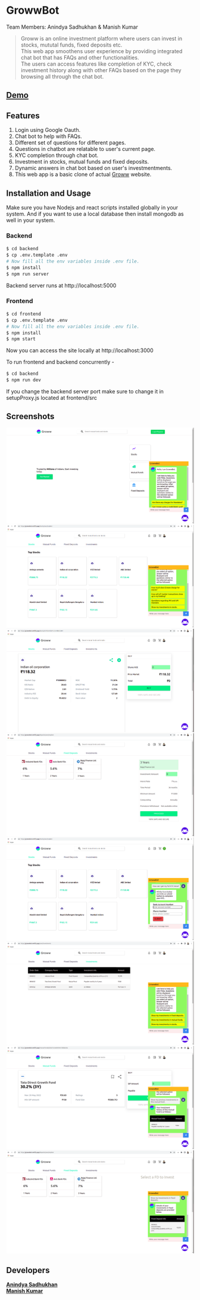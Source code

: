 # GrowwBot

Team Members: Anindya Sadhukhan &amp; Manish Kumar

> Groww is an online investment platform where users can invest in stocks, mututal funds, fixed deposits etc. \
> This web app smoothens user experience by providing integrated chat bot that has FAQs and other functionalities. \
> The users can access features like completion of KYC, check investment history along with other FAQs based on the page they browsing all through the chat bot.
 
## [Demo](https://youtu.be/q7-mkxzhY9Q)

## Features

1. Login using Google Oauth.
2. Chat bot to help with FAQs.
3. Different set of questions for different pages.
4. Questions in chatbot are relatable to user's current page.
5. KYC completion through chat bot.
6. Investment in stocks, mutual funds and fixed deposits.
7. Dynamic answers in chat bot based on user's investmentments. 
8. This web app is a basic clone of actual [Groww](https://groww.in/) website. 

## Installation and Usage

Make sure you have Nodejs and react scripts installed globally in your system.
And if you want to use a local database then install mongodb as well in your system.

### Backend

```sh
$ cd backend
$ cp .env.template .env
# Now fill all the env variables inside .env file.
$ npm install
$ npm run server
```
Backend server runs at http://localhost:5000

### Frontend

```sh
$ cd frontend
$ cp .env.template .env
# Now fill all the env variables inside .env file.
$ npm install
$ npm start
```
Now you can access the site locally at http://localhost:3000

To run frontend and backend concurrently -
```sh
$ cd backend
$ npm run dev
```
If you change the backend server port make sure to change it in setupProxy.js located at frontend/src


## Screenshots

![Dashboard](/screenshots/1.png)
![Dashboard](/screenshots/2.png)
![Dashboard](/screenshots/3.png)
![Dashboard](/screenshots/4.png)
![Dashboard](/screenshots/5.png)
![Dashboard](/screenshots/6.png)
![Dashboard](/screenshots/7.png)
![Dashboard](/screenshots/8.png)

## Developers

**[Anindya Sadhukhan](https://gitlab.crio.do/anindyasadhukhan1999)** \
**[Manish Kumar](https://gitlab.crio.do/manishgiri562)**
